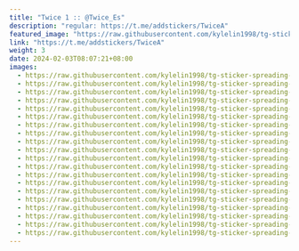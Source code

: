 ```yaml
---
title: "Twice 1 :: @Twice_Es"
description: "regular: https://t.me/addstickers/TwiceA"
featured_image: "https://raw.githubusercontent.com/kylelin1998/tg-sticker-spreading-worldwide-images/main/img/7b9b7269-d1bd-47b4-b492-14f27aec3744.jpg"
link: "https://t.me/addstickers/TwiceA"
weight: 3
date: 2024-02-03T08:07:21+08:00
images:
  - https://raw.githubusercontent.com/kylelin1998/tg-sticker-spreading-worldwide-images/main/img/7b9b7269-d1bd-47b4-b492-14f27aec3744.jpg
  - https://raw.githubusercontent.com/kylelin1998/tg-sticker-spreading-worldwide-images/main/img/cee3403e-76c8-468d-80a6-185dba422610.jpg
  - https://raw.githubusercontent.com/kylelin1998/tg-sticker-spreading-worldwide-images/main/img/b9328305-b523-483b-805c-e378bb748a49.jpg
  - https://raw.githubusercontent.com/kylelin1998/tg-sticker-spreading-worldwide-images/main/img/82903d89-4c5c-4df3-b211-0eff6812042c.jpg
  - https://raw.githubusercontent.com/kylelin1998/tg-sticker-spreading-worldwide-images/main/img/2337a49f-ccca-42b7-ab0a-3f8ef48d2528.jpg
  - https://raw.githubusercontent.com/kylelin1998/tg-sticker-spreading-worldwide-images/main/img/016dc1ed-7a1d-4dd3-9013-ace19e653891.jpg
  - https://raw.githubusercontent.com/kylelin1998/tg-sticker-spreading-worldwide-images/main/img/77ae6132-0289-4652-b6a7-693f3362cb62.jpg
  - https://raw.githubusercontent.com/kylelin1998/tg-sticker-spreading-worldwide-images/main/img/d184794b-329f-4065-b55f-f2f5415c0092.jpg
  - https://raw.githubusercontent.com/kylelin1998/tg-sticker-spreading-worldwide-images/main/img/b96e78fb-1024-4766-b93f-c0096bf7be65.jpg
  - https://raw.githubusercontent.com/kylelin1998/tg-sticker-spreading-worldwide-images/main/img/b15be7f7-3ebf-44b1-98e1-03401254105a.jpg
  - https://raw.githubusercontent.com/kylelin1998/tg-sticker-spreading-worldwide-images/main/img/6f1852cd-f591-4d57-8ba4-94b71ad5b0ba.jpg
  - https://raw.githubusercontent.com/kylelin1998/tg-sticker-spreading-worldwide-images/main/img/0aff797c-bf6e-4e14-9d70-3bccf990367c.jpg
  - https://raw.githubusercontent.com/kylelin1998/tg-sticker-spreading-worldwide-images/main/img/380a6fa3-c518-466a-931d-bdecb81811b3.jpg
  - https://raw.githubusercontent.com/kylelin1998/tg-sticker-spreading-worldwide-images/main/img/5e4c3d77-9527-4df1-832c-692732878f0b.jpg
  - https://raw.githubusercontent.com/kylelin1998/tg-sticker-spreading-worldwide-images/main/img/67ced901-fcff-4f05-9866-976afe914d27.jpg
  - https://raw.githubusercontent.com/kylelin1998/tg-sticker-spreading-worldwide-images/main/img/9fa15805-c7b5-417e-b1b9-563cc07c7806.jpg
  - https://raw.githubusercontent.com/kylelin1998/tg-sticker-spreading-worldwide-images/main/img/520101c7-0d1e-4e01-8764-9b0ac0ff3414.jpg
  - https://raw.githubusercontent.com/kylelin1998/tg-sticker-spreading-worldwide-images/main/img/c5823bac-e24d-4634-bc55-0784e02ff7cb.jpg
  - https://raw.githubusercontent.com/kylelin1998/tg-sticker-spreading-worldwide-images/main/img/10b960f0-3222-4034-9b05-1ec95ec62842.jpg
  - https://raw.githubusercontent.com/kylelin1998/tg-sticker-spreading-worldwide-images/main/img/c91e05e4-125f-45b2-a118-d2070f8c24dc.jpg
---
```

